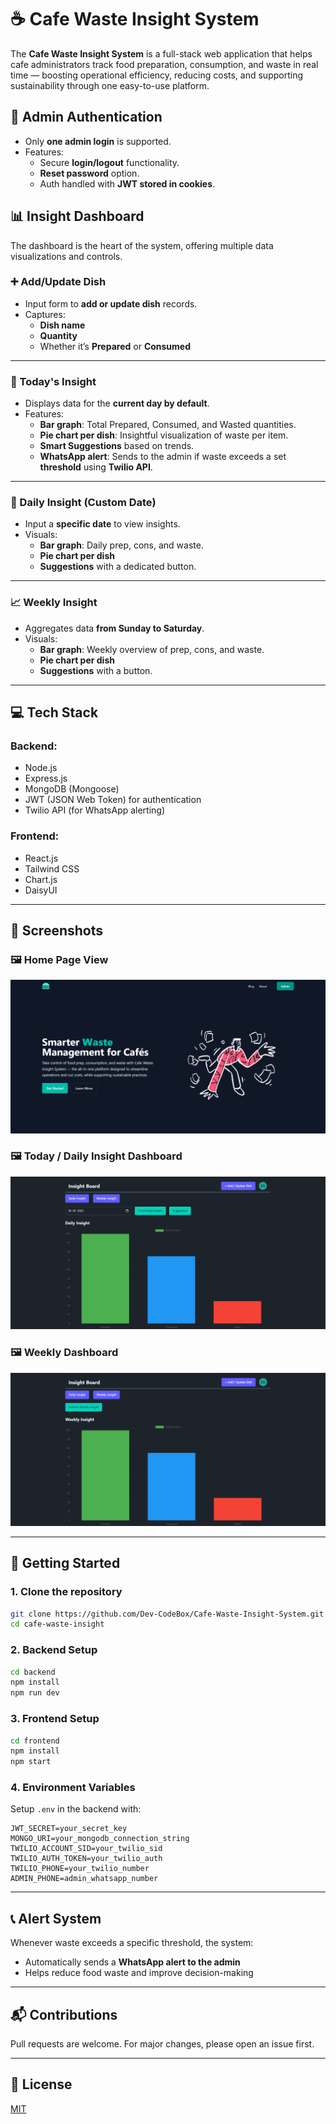 # ☕ Cafe Waste Insight System

The **Cafe Waste Insight System** is a full-stack web application that helps cafe administrators track food preparation, consumption, and waste in real time — boosting operational efficiency, reducing costs, and supporting sustainability through one easy-to-use platform.

## 🔐 Admin Authentication

- Only **one admin login** is supported.
- Features:
  - Secure **login/logout** functionality.
  - **Reset password** option.
  - Auth handled with **JWT stored in cookies**.

## 📊 Insight Dashboard

The dashboard is the heart of the system, offering multiple data visualizations and controls.

### ➕ Add/Update Dish

- Input form to **add or update dish** records.
- Captures:
  - **Dish name**
  - **Quantity**
  - Whether it’s **Prepared** or **Consumed**

---

### 📅 Today's Insight

- Displays data for the **current day by default**.
- Features:
  - **Bar graph**: Total Prepared, Consumed, and Wasted quantities.
  - **Pie chart per dish**: Insightful visualization of waste per item.
  - **Smart Suggestions** based on trends.
  - **WhatsApp alert**: Sends to the admin if waste exceeds a set **threshold** using **Twilio API**.

---

### 📆 Daily Insight (Custom Date)

- Input a **specific date** to view insights.
- Visuals:
  - **Bar graph**: Daily prep, cons, and waste.
  - **Pie chart per dish**
  - **Suggestions** with a dedicated button.

---

### 📈 Weekly Insight

- Aggregates data **from Sunday to Saturday**.
- Visuals:
  - **Bar graph**: Weekly overview of prep, cons, and waste.
  - **Pie chart per dish**
  - **Suggestions** with a button.

---

## 💻 Tech Stack

### Backend:
- Node.js
- Express.js
- MongoDB (Mongoose)
- JWT (JSON Web Token) for authentication
- Twilio API (for WhatsApp alerting)

### Frontend:
- React.js
- Tailwind CSS
- Chart.js
- DaisyUI

---

## 📸 Screenshots

### 🖼️ Home Page View
![Cafe Waste Insight Dashboard 1](./client/src/assets/Screenshot1.png)

### 🖼️ Today / Daily Insight Dashboard
![Cafe Waste Insight Dashboard 2](./client/src/assets/Screenshot2.png)

### 🖼️ Weekly Dashboard
![Cafe Waste Insight Dashboard 2](./client/src/assets/Screenshot3.png)

---

## 🚀 Getting Started

### 1. Clone the repository

```bash
git clone https://github.com/Dev-CodeBox/Cafe-Waste-Insight-System.git
cd cafe-waste-insight
```

### 2. Backend Setup

```bash
cd backend
npm install
npm run dev
```

### 3. Frontend Setup

```bash
cd frontend
npm install
npm start
```

### 4. Environment Variables

Setup `.env` in the backend with:

```env
JWT_SECRET=your_secret_key
MONGO_URI=your_mongodb_connection_string
TWILIO_ACCOUNT_SID=your_twilio_sid
TWILIO_AUTH_TOKEN=your_twilio_auth
TWILIO_PHONE=your_twilio_number
ADMIN_PHONE=admin_whatsapp_number
```

---

## 📞 Alert System

Whenever waste exceeds a specific threshold, the system:
- Automatically sends a **WhatsApp alert to the admin**
- Helps reduce food waste and improve decision-making

---

## 📬 Contributions

Pull requests are welcome. For major changes, please open an issue first.

---

## 📄 License

[MIT](LICENSE)
